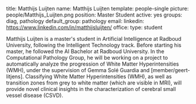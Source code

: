title: Matthijs Luijten
name: Matthijs Luijten
template: people-single
picture: people/Matthijs_Luijten.png
position: Master Student
active: yes
groups: diag, pathology
default_group: pathology
email: 
linkedin: https://www.linkedin.com/in/matthijsluijten/
office: 
type: student

Matthijs Luijten is a master's student in Artificial Intelligence at Radboud University, following the Intelligent Technology track. Before starting his master, he followed the AI Bachelor at Radboud University. In the Computational Pathology Group, he will be working on a project to automatically analyze the progression of White Matter Hyperintensities (WMH), under the supervision of Gemma Solé Guardia and [member/geert-litjens]. Classifying White Matter Hyperintensities (WMH), as well as transition zones from grey to white matter (which are visible in MRI), will provide novel clinical insights in the characterization of cerebral small vessel disease (CSVD). 
